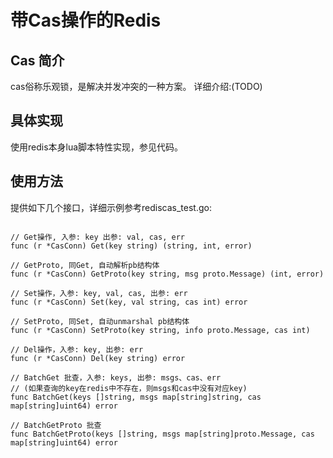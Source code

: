 # 带Cas操作的Redis

## Cas 简介
cas俗称乐观锁，是解决并发冲突的一种方案。
详细介绍:(TODO)

## 具体实现
使用redis本身lua脚本特性实现，参见代码。

## 使用方法
提供如下几个接口，详细示例参考rediscas_test.go:
```

// Get操作, 入参: key 出参: val, cas, err
func (r *CasConn) Get(key string) (string, int, error)

// GetProto, 同Get, 自动解析pb结构体
func (r *CasConn) GetProto(key string, msg proto.Message) (int, error)

// Set操作，入参: key, val, cas, 出参: err
func (r *CasConn) Set(key, val string, cas int) error

// SetProto, 同Set, 自动unmarshal pb结构体
func (r *CasConn) SetProto(key string, info proto.Message, cas int)

// Del操作，入参: key, 出参: err
func (r *CasConn) Del(key string) error

// BatchGet 批查，入参: keys, 出参: msgs、cas、err
// (如果查询的key在redis中不存在，则msgs和cas中没有对应key)
func BatchGet(keys []string, msgs map[string]string, cas map[string]uint64) error

// BatchGetProto 批查
func BatchGetProto(keys []string, msgs map[string]proto.Message, cas map[string]uint64) error
```
